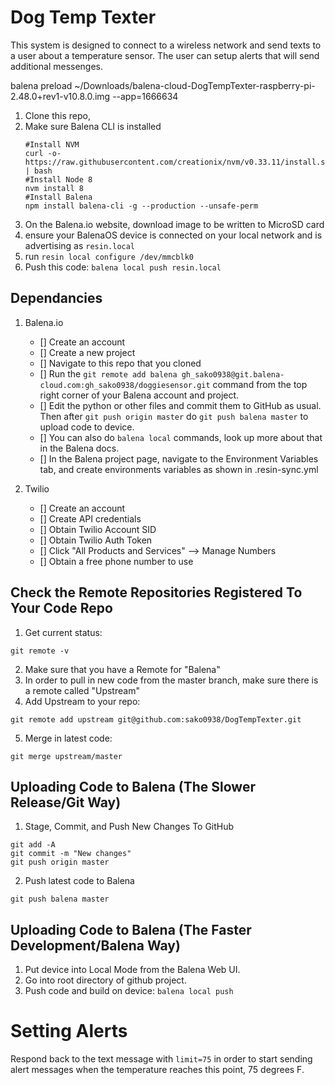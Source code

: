 # Dog Temp Texter


This system is designed to connect to a wireless network and send texts to a user about a temperature sensor. The user can setup alerts that will send additional messenges.

balena preload ~/Downloads/balena-cloud-DogTempTexter-raspberry-pi-2.48.0+rev1-v10.8.0.img --app=1666634

1. Clone this repo,
2. Make sure Balena CLI is installed
	```
	#Install NVM
	curl -o- https://raw.githubusercontent.com/creationix/nvm/v0.33.11/install.sh | bash
	#Install Node 8
	nvm install 8
	#Install Balena
	npm install balena-cli -g --production --unsafe-perm
	```
3. On the Balena.io website, download image to be written to MicroSD card
3. ensure your BalenaOS device is connected on your local network and is advertising as `resin.local`
4. run `resin local configure /dev/mmcblk0`
5. Push this code: `balena local push resin.local`

## Dependancies

1. Balena.io
	- [] Create an account
	- [] Create a new project
	- [] Navigate to this repo that you cloned
	- [] Run the ```git remote add balena gh_sako0938@git.balena-cloud.com:gh_sako0938/doggiesensor.git``` command from the top right corner of your Balena account and project.
	- [] Edit the python or other files and commit them to GitHub as usual. Then after ```git push origin master``` do ```git push balena master``` to upload code to device.
	- [] You can also do ```balena local``` commands, look up more about that in the Balena docs.
	- [] In the Balena project page, navigate to the Environment Variables tab, and create environments variables as shown in .resin-sync.yml

2. Twilio
	- [] Create an account
	- [] Create API credentials
	- [] Obtain Twilio Account SID
	- [] Obtain Twilio Auth Token
	- [] Click "All Products and Services" --> Manage Numbers
	- [] Obtain a free phone number to use

## Check the Remote Repositories Registered To Your Code Repo
1. Get current status:
```
git remote -v
```
2. Make sure that you have a Remote for "Balena"
3. In order to pull in new code from the master branch, make sure there is a remote called "Upstream"
4. Add Upstream to your repo: 
```
git remote add upstream git@github.com:sako0938/DogTempTexter.git
```

5. Merge in latest code: 
```
git merge upstream/master
```

## Uploading Code to Balena (The Slower Release/Git Way)
1. Stage, Commit, and Push New Changes To GitHub
```
git add -A
git commit -m "New changes"
git push origin master
```
2. Push latest code to Balena
```
git push balena master
```

## Uploading Code to Balena (The Faster Development/Balena Way)
1. Put device into Local Mode from the Balena Web UI.
2. Go into root directory of github project.
3. Push code and build on device: ```balena local push```

# Setting Alerts
Respond back to the text message with ```limit=75``` in order to start sending alert messages when the temperature reaches this point, 75 degrees F.